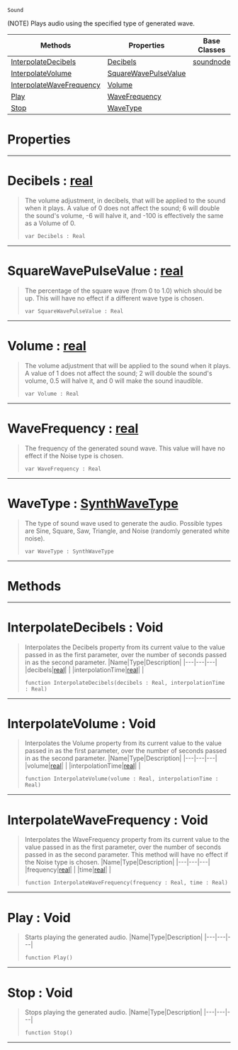  `Sound`

(NOTE) Plays audio using the specified type of generated wave.

|Methods|Properties|Base Classes|Derived Classes|
|---|---|---|---|
|[ InterpolateDecibels](https://github.com/ZilchEngine/ZilchDocs/blob/master/code_reference/class_reference/generatedwavenode.md#interpolatedecibels-void)|[ Decibels](https://github.com/ZilchEngine/ZilchDocs/blob/master/code_reference/class_reference/generatedwavenode.md#decibels-zilch-engine-doc)|[soundnode](https://github.com/ZilchEngine/ZilchDocs/blob/master/code_reference/class_reference/soundnode.md)| |
|[ InterpolateVolume](https://github.com/ZilchEngine/ZilchDocs/blob/master/code_reference/class_reference/generatedwavenode.md#interpolatevolume-void)|[ SquareWavePulseValue](https://github.com/ZilchEngine/ZilchDocs/blob/master/code_reference/class_reference/generatedwavenode.md#squarewavepulsevalue-zer)| | |
|[ InterpolateWaveFrequency](https://github.com/ZilchEngine/ZilchDocs/blob/master/code_reference/class_reference/generatedwavenode.md#interpolatewavefrequency)|[ Volume](https://github.com/ZilchEngine/ZilchDocs/blob/master/code_reference/class_reference/generatedwavenode.md#volume-zilch-engine-docum)| | |
|[ Play](https://github.com/ZilchEngine/ZilchDocs/blob/master/code_reference/class_reference/generatedwavenode.md#play-void)|[ WaveFrequency](https://github.com/ZilchEngine/ZilchDocs/blob/master/code_reference/class_reference/generatedwavenode.md#wavefrequency-zilch-engin)| | |
|[ Stop](https://github.com/ZilchEngine/ZilchDocs/blob/master/code_reference/class_reference/generatedwavenode.md#stop-void)|[ WaveType](https://github.com/ZilchEngine/ZilchDocs/blob/master/code_reference/class_reference/generatedwavenode.md#wavetype-zilch-engine-doc)| | |


 #  Properties


---  
 #  Decibels : [real](https://github.com/ZilchEngine/ZilchDocs/blob/master/code_reference/nada_base_types/real.md)

> The volume adjustment, in decibels, that will be applied to the sound when it plays. A value of 0 does not affect the sound; 6 will double the sound's volume, -6 will halve it, and -100 is effectively the same as a Volume of 0.
> ``` lang=cpp, name=Nada
> var Decibels : Real


---  
 #  SquareWavePulseValue : [real](https://github.com/ZilchEngine/ZilchDocs/blob/master/code_reference/nada_base_types/real.md)

> The percentage of the square wave (from 0 to 1.0) which should be up. This will have no effect if a different wave type is chosen.
> ``` lang=cpp, name=Nada
> var SquareWavePulseValue : Real


---  
 #  Volume : [real](https://github.com/ZilchEngine/ZilchDocs/blob/master/code_reference/nada_base_types/real.md)

> The volume adjustment that will be applied to the sound when it plays. A value of 1 does not affect the sound; 2 will double the sound's volume, 0.5 will halve it, and 0 will make the sound inaudible.
> ``` lang=cpp, name=Nada
> var Volume : Real


---  
 #  WaveFrequency : [real](https://github.com/ZilchEngine/ZilchDocs/blob/master/code_reference/nada_base_types/real.md)

> The frequency of the generated sound wave. This value will have no effect if the Noise type is chosen.
> ``` lang=cpp, name=Nada
> var WaveFrequency : Real


---  
 #  WaveType : [SynthWaveType](https://github.com/ZilchEngine/ZilchDocs/blob/master/code_reference/enum_reference.md#synthwavetype)

> The type of sound wave used to generate the audio. Possible types are Sine, Square, Saw, Triangle, and Noise (randomly generated white noise).
> ``` lang=cpp, name=Nada
> var WaveType : SynthWaveType


---  
 #  Methods


---  
 #  InterpolateDecibels : Void

> Interpolates the Decibels property from its current value to the value passed in as the first parameter, over the number of seconds passed in as the second parameter.
> |Name|Type|Description|
> |---|---|---|
> |decibels|[real](https://github.com/ZilchEngine/ZilchDocs/blob/master/code_reference/nada_base_types/real.md)| |
> |interpolationTime|[real](https://github.com/ZilchEngine/ZilchDocs/blob/master/code_reference/nada_base_types/real.md)| |
> ``` lang=cpp, name=Nada
> function InterpolateDecibels(decibels : Real, interpolationTime : Real)
> ``` 


---  
 #  InterpolateVolume : Void

> Interpolates the Volume property from its current value to the value passed in as the first parameter, over the number of seconds passed in as the second parameter.
> |Name|Type|Description|
> |---|---|---|
> |volume|[real](https://github.com/ZilchEngine/ZilchDocs/blob/master/code_reference/nada_base_types/real.md)| |
> |interpolationTime|[real](https://github.com/ZilchEngine/ZilchDocs/blob/master/code_reference/nada_base_types/real.md)| |
> ``` lang=cpp, name=Nada
> function InterpolateVolume(volume : Real, interpolationTime : Real)
> ``` 


---  
 #  InterpolateWaveFrequency : Void

> Interpolates the WaveFrequency property from its current value to the value passed in as the first parameter, over the number of seconds passed in as the second parameter. This method will have no effect if the Noise type is chosen.
> |Name|Type|Description|
> |---|---|---|
> |frequency|[real](https://github.com/ZilchEngine/ZilchDocs/blob/master/code_reference/nada_base_types/real.md)| |
> |time|[real](https://github.com/ZilchEngine/ZilchDocs/blob/master/code_reference/nada_base_types/real.md)| |
> ``` lang=cpp, name=Nada
> function InterpolateWaveFrequency(frequency : Real, time : Real)
> ``` 


---  
 #  Play : Void

> Starts playing the generated audio.
> |Name|Type|Description|
> |---|---|---|
> ``` lang=cpp, name=Nada
> function Play()
> ``` 


---  
 #  Stop : Void

> Stops playing the generated audio.
> |Name|Type|Description|
> |---|---|---|
> ``` lang=cpp, name=Nada
> function Stop()
> ``` 


---  
 

 